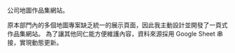 公司地圖作品集網站。

原本部門內的多個地圖專案缺乏統一的展示頁面，因此我主動設計並開發了一頁式作品集網站。
為了讓其他同仁能方便維護內容，資料來源採用 Google Sheet 串接，實現動態更新。
